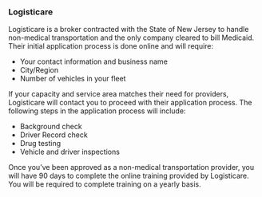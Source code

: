 ### Logisticare

Logisticare is a broker contracted with the State of New Jersey to handle non-medical transportation and the only company cleared to bill Medicaid. Their initial application process is done online and will require:

- Your contact information and business name
- City/Region
- Number of vehicles in your fleet

If your capacity and service area matches their need for providers, Logisticare will contact you to proceed with their application process. The following steps in the application process will include:

- Background check
- Driver Record check
- Drug testing
- Vehicle and driver inspections

Once you’ve been approved as a non-medical transportation provider, you will have 90 days to complete the online training provided by Logisticare. You will be required to complete training on a yearly basis.
